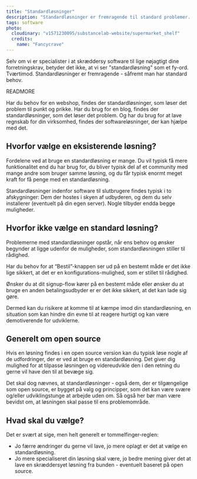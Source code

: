 ```yaml
---
title: "Standardløsninger"
description: "Standardløsninger er fremragende til standard problemer. Vi forklarer, hvornår det giver mening at vælge en standardløsning og hvad du skal være opmærksom på."
tags: software
photo:
  cloudinary: "v1571230095/substancelab-website/supermarket_shelf"
  credits:
    name: "Fancycrave"
---
```


Selv om vi er specialister i at skræddersy software til lige nøjagtigt dine forretningskrav, betyder det ikke, at vi ser "standardløsning" som et fy-ord.
Tværtimod. Standardløsninger er fremragende - såfremt man har standard behov.

READMORE

Har du behov for en webshop, findes der standardløsninger, som løser det problem til punkt og prikke. Har du brug for en blog, findes der standardløsninger, som det løser det problem. Og har du brug for at lave regnskab for din virksomhed, findes der softwareløsninger, der kan hjælpe med det.

## Hvorfor vælge en eksisterende løsning?

Fordelene ved at bruge en standardløsning er mange. Du vil typisk få mere funktionalitet end du har brug for, du bliver typisk del af et community med mange andre som bruger samme løsning, og du får typisk enormt meget kraft for få penge med en standardløsning.

Standardløsninger indenfor software til slutbrugere findes typisk i to afskygninger: Dem der hostes i skyen af udbyderen, og dem du selv installerer (eventuelt på din egen server). Nogle tilbyder endda begge muligheder.

## Hvorfor ikke vælge en standard løsning?

Problemerne med standardløsninger opstår, når ens behov og ønsker begynder at ligge udenfor de muligheder, som standardløsningen stiller til rådighed.

Har du behov for at “Bestil”-knappen ser ud på en bestemt måde er det ikke lige sikkert, at det er en konfigurations-mulighed, som er stillet til rådighed.

Ønsker du at dit signup-flow kører på en bestemt måde eller ønsker du at bruge en anden betalingsudbyder er er det ikke sikkert, at det kan lade sig gøre.

Dermed kan du risikere at komme til at kæmpe imod din standardløsning, en situation som kan hindre din evne til at reagere hurtigt og kan være demotiverende for udviklerne.

## Generelt om open source

Hvis en løsning findes i en open source version kan du typisk løse nogle af de udfordringer, der er ved at bruge en standardløsning. Det giver dig mulighed for at tilpasse løsningen og videreudvikle den i den retning du gerne vil have den til at bevæge sig.

Det skal dog nævnes, at standardløsninger - også dem, der er tilgængelige som open source, er bygget på valg og principper, som det kan være svære og/eller udviklingstunge at arbejde uden om. Så også her bør man være bevidst om, at løsningen skal passe til ens problemområde.

## Hvad skal du vælge?

Det er svært at sige, men helt generelt er tommelfinger-reglen:

* Jo færre ændringer du gerne vil lave, jo mere oplagt er det at vælge en standardløsning.
* Jo mere specialiseret din løsning skal være, jo bedre mening giver det at lave en skræddersyet løsning fra bunden - eventuelt baseret på open source.
